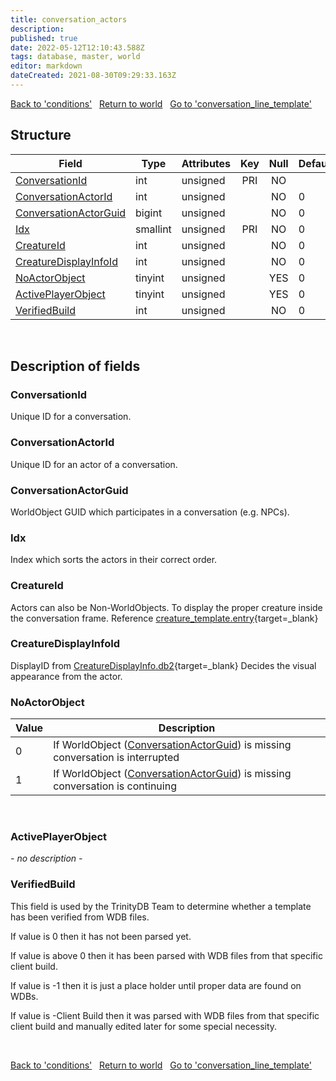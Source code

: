 ```yaml
---
title: conversation_actors
description: 
published: true
date: 2022-05-12T12:10:43.588Z
tags: database, master, world
editor: markdown
dateCreated: 2021-08-30T09:29:33.163Z
---
```


<a href="https://trinitycore.info/en/database/master/world/conditions" class="mt-5 v-btn v-btn--depressed v-btn--flat v-btn--outlined theme--light v-size--default darkblue--text text--lighten-3"><span class="v-btn__content"><i aria-hidden="true" class="v-icon notranslate v-icon--left mdi mdi-arrow-left theme--light"></i><span>Back to 'conditions'</span></span></a>&nbsp;&nbsp;&nbsp;<a href="https://trinitycore.info/en/database/master/world/home" class="mt-5 v-btn v-btn--depressed v-btn--flat v-btn--outlined theme--light v-size--default darkblue--text text--lighten-3"><span class="v-btn__content"><i aria-hidden="true" class="v-icon notranslate v-icon--left mdi mdi-home-outline theme--light"></i><span>Return to world</span></span></a>&nbsp;&nbsp;&nbsp;<a href="https://trinitycore.info/en/database/master/world/conversation_line_template" class="mt-5 v-btn v-btn--depressed v-btn--flat v-btn--outlined theme--light v-size--default darkblue--text text--lighten-3"><span class="v-btn__content"><span>Go to 'conversation_line_template'</span><i aria-hidden="true" class="v-icon notranslate v-icon--right mdi mdi-arrow-right theme--light"></i></span></a>

## Structure

| Field | Type | Attributes | Key | Null | Default | Extra | Comment |
| --- | --- | --- | :---: | :---: | --- | --- | --- |
| [ConversationId](#conversationid) | int | unsigned | PRI | NO |  |  |  |
| [ConversationActorId](#conversationactorid) | int | unsigned |  | NO | 0 |  |  |
| [ConversationActorGuid](#conversationactorguid) | bigint | unsigned |  | NO | 0 |  |  |
| [Idx](#idx) | smallint | unsigned | PRI | NO | 0 |  |  |
| [CreatureId](#creatureid) | int | unsigned |  | NO | 0 |  |  |
| [CreatureDisplayInfoId](#creaturedisplayinfoid) | int | unsigned |  | NO | 0 |  |  |
| [NoActorObject](#noactorobject) | tinyint | unsigned |  | YES | 0 |  |  |
| [ActivePlayerObject](#activeplayerobject) | tinyint | unsigned |  | YES | 0 |  |  |
| [VerifiedBuild](#verifiedbuild) | int | unsigned |  | NO | 0 |  |  |
&nbsp;
## Description of fields

### ConversationId
Unique ID for a conversation.
&nbsp;

### ConversationActorId
Unique ID for an actor of a conversation.
&nbsp;

### ConversationActorGuid
WorldObject GUID which participates in a conversation (e.g. NPCs).
&nbsp;

### Idx
Index which sorts the actors in their correct order.
&nbsp;

### CreatureId
Actors can also be Non-WorldObjects.
To display the proper creature inside the conversation frame.
Reference [creature_template.entry](/en/database/master/world/creature_template#entry){target=_blank}
&nbsp;

### CreatureDisplayInfoId
DisplayID from [CreatureDisplayInfo.db2](https://wow.tools/dbc/?dbc=creaturedisplayinfo){target=_blank}
Decides the visual appearance from the actor.
&nbsp;

### NoActorObject
| Value | Description |
| --- | --- |
| 0 | If WorldObject ([ConversationActorGuid](#conversationactorguid)) is missing conversation is interrupted |
| 1 | If WorldObject ([ConversationActorGuid](#conversationactorguid)) is missing conversation is continuing |
&nbsp;

### ActivePlayerObject
*- no description -*
&nbsp;

### VerifiedBuild
This field is used by the TrinityDB Team to determine whether a template has been verified from WDB files.

If value is 0 then it has not been parsed yet.

If value is above 0 then it has been parsed with WDB files from that specific client build.

If value is -1 then it is just a place holder until proper data are found on WDBs.

If value is -Client Build then it was parsed with WDB files from that specific client build and manually edited later for some special necessity.

&nbsp;

<a href="https://trinitycore.info/en/database/master/world/conditions" class="mt-5 v-btn v-btn--depressed v-btn--flat v-btn--outlined theme--light v-size--default darkblue--text text--lighten-3"><span class="v-btn__content"><i aria-hidden="true" class="v-icon notranslate v-icon--left mdi mdi-arrow-left theme--light"></i><span>Back to 'conditions'</span></span></a>&nbsp;&nbsp;&nbsp;<a href="https://trinitycore.info/en/database/master/world/home" class="mt-5 v-btn v-btn--depressed v-btn--flat v-btn--outlined theme--light v-size--default darkblue--text text--lighten-3"><span class="v-btn__content"><i aria-hidden="true" class="v-icon notranslate v-icon--left mdi mdi-home-outline theme--light"></i><span>Return to world</span></span></a>&nbsp;&nbsp;&nbsp;<a href="https://trinitycore.info/en/database/master/world/conversation_line_template" class="mt-5 v-btn v-btn--depressed v-btn--flat v-btn--outlined theme--light v-size--default darkblue--text text--lighten-3"><span class="v-btn__content"><span>Go to 'conversation_line_template'</span><i aria-hidden="true" class="v-icon notranslate v-icon--right mdi mdi-arrow-right theme--light"></i></span></a>

